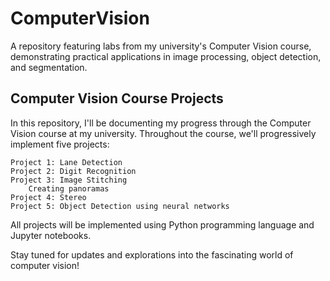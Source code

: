 # ComputerVision
A repository featuring labs from my university's Computer Vision course, demonstrating practical applications in image processing, object detection, and segmentation.

## Computer Vision Course Projects

In this repository, I'll be documenting my progress through the Computer Vision course at my university. Throughout the course, we'll progressively implement five projects:

    Project 1: Lane Detection
    Project 2: Digit Recognition
    Project 3: Image Stitching
        Creating panoramas
    Project 4: Stereo
    Project 5: Object Detection using neural networks

All projects will be implemented using Python programming language and Jupyter notebooks.

Stay tuned for updates and explorations into the fascinating world of computer vision!
